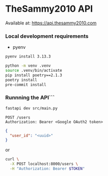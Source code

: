 # TheSammy2010 API

Available at: https://api.thesammy2010.com

### Local development requirements
- pyenv

```bash
pyenv install 3.13.3

python -m venv .venv
source .venv/bin/activate
pip install poetry==2.1.3
poetry install
pre-commit install
```


### Runnning the API```
```bash
fastapi dev src/main.py
```

```http request
POST /users
Authorization: Bearer <Google OAuth2 token>
```
```json
{
  "user_id": "<uuid>"
}
```
or
```bash
curl \
  -X POST localhost:8000/users \
  -H "Authorization: Bearer $TOKEN"
```
